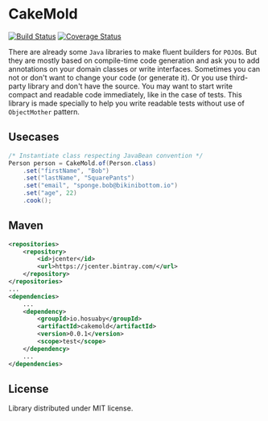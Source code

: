 # CakeMold

[![Build Status](https://travis-ci.org/hosuaby/CakeMold.svg?branch=master)](https://travis-ci.org/hosuaby/CakeMold)
[![Coverage Status](https://coveralls.io/repos/github/hosuaby/CakeMold/badge.svg?branch=master)](https://coveralls.io/github/hosuaby/CakeMold?branch=master)

There are already some `Java` libraries to make fluent builders for `POJO`s. But
they are mostly based on compile-time code generation and ask you to add
annotations on your domain classes or write interfaces. Sometimes you can not or
don't want to change your code (or generate it). Or you use third-party library
and don't have the source. You may want to start write compact and readable
code immediately, like in the case of tests.
This library is made specially to help you write readable tests without use of
`ObjectMother` pattern.

## Usecases
```java
/* Instantiate class respecting JavaBean convention */
Person person = CakeMold.of(Person.class)
    .set("firstName", "Bob")
    .set("lastName", "SquarePants")
    .set("email", "sponge.bob@bikinibottom.io")
    .set("age", 22)
    .cook();
```

## Maven
```xml
<repositories>
    <repository>
        <id>jcenter</id>
        <url>https://jcenter.bintray.com/</url>
    </repository>
</repositories>
...
<dependencies>
    ...
    <dependency>
        <groupId>io.hosuaby</groupId>
        <artifactId>cakemold</artifactId>
        <version>0.0.1</version>
        <scope>test</scope>
    </dependency>
    ...
</dependencies>
```

## License
Library distributed under MIT license.